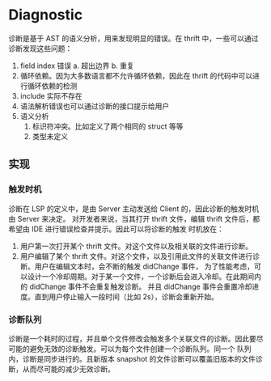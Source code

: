 # Diagnostic

诊断是基于 AST 的语义分析，用来发现明显的错误。在 thrift 中，一些可以通过诊断发现这些问题：

1. field index 错误
   a. 超出边界
   b. 重复
2. 循环依赖。因为大多数语言都不允许循环依赖，因此在 thrift 的代码中可以进行循环依赖的检测
3. include 实际不存在
4. 语法解析错误也可以通过诊断的接口提示给用户
5. 语义分析
   1. 标识符冲突。比如定义了两个相同的 struct 等等
   2. 类型未定义

## 实现

### 触发时机

诊断在 LSP 的定义中，是由 Server 主动发送给 Client 的，因此诊断的触发时机由 Server 来决定。
对开发者来说，当其打开 thrift 文件，编辑 thrift 文件后，都希望由 IDE 进行错误检查并提示。因此可以将诊断的触发
时机放在：

1. 用户第一次打开某个 thrift 文件。对这个文件以及相关联的文件进行诊断。
2. 用户编辑了某个 thrift 文件。对这个文件，以及引用此文件的关联文件进行诊断。用户在编辑文本时，会不断的触发 didChange 事件，
为了性能考虑，可以设计一个冷却周期。对于某一个文件，一个诊断后会进入冷却。在此期间内的 didChange 事件不会重复触发诊断。
并且 didChange 事件会重置冷却进度。直到用户停止输入一段时间（比如 2s），诊断会重新开始。

### 诊断队列

诊断是一个耗时的过程，并且单个文件修改会触发多个关联文件的诊断。因此要尽可能的避免无效的诊断触发。可以为每个文件创建一个诊断队列。同一个
队列内，诊断是同步进行的。且新版本 snapshot 的文件诊断可以覆盖旧版本的文件诊断，从而尽可能的减少无效诊断。



